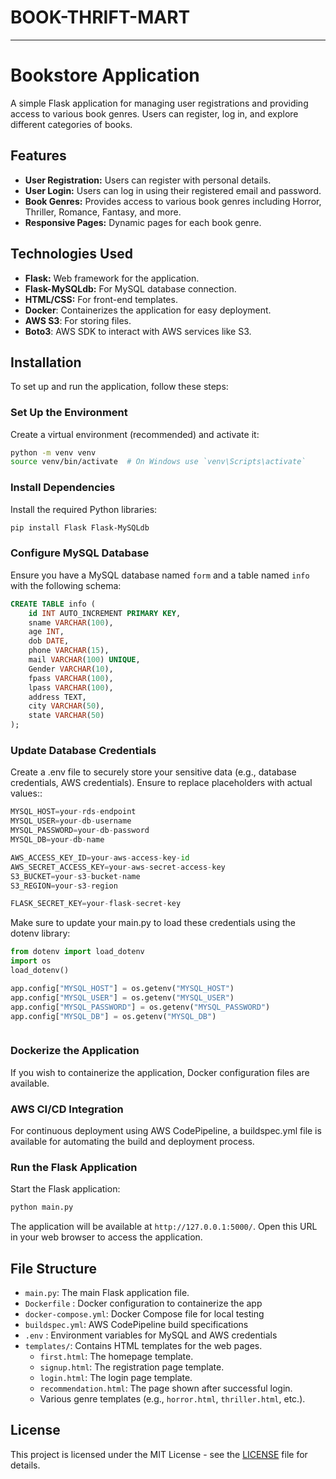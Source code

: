 # BOOK-THRIFT-MART
---
# Bookstore Application

A simple Flask application for managing user registrations and providing access to various book genres. Users can register, log in, and explore different categories of books.

## Features

- **User Registration:** Users can register with personal details.
- **User Login:** Users can log in using their registered email and password.
- **Book Genres:** Provides access to various book genres including Horror, Thriller, Romance, Fantasy, and more.
- **Responsive Pages:** Dynamic pages for each book genre.

## Technologies Used

- **Flask:** Web framework for the application.
- **Flask-MySQLdb:** For MySQL database connection.
- **HTML/CSS:** For front-end templates.
- **Docker**: Containerizes the application for easy deployment.
- **AWS S3**: For storing files.
- **Boto3**: AWS SDK to interact with AWS services like S3.

## Installation

To set up and run the application, follow these steps:

### Set Up the Environment

Create a virtual environment (recommended) and activate it:

```bash
python -m venv venv
source venv/bin/activate  # On Windows use `venv\Scripts\activate`
```

### Install Dependencies

Install the required Python libraries:

```bash
pip install Flask Flask-MySQLdb
```

### Configure MySQL Database

Ensure you have a MySQL database named `form` and a table named `info` with the following schema:

```sql
CREATE TABLE info (
    id INT AUTO_INCREMENT PRIMARY KEY,
    sname VARCHAR(100),
    age INT,
    dob DATE,
    phone VARCHAR(15),
    mail VARCHAR(100) UNIQUE,
    Gender VARCHAR(10),
    fpass VARCHAR(100),
    lpass VARCHAR(100),
    address TEXT,
    city VARCHAR(50),
    state VARCHAR(50)
);
```

### Update Database Credentials
Create a .env file to securely store your sensitive data (e.g., database credentials, AWS credentials). 
Ensure to replace placeholders with actual values::

```python
MYSQL_HOST=your-rds-endpoint
MYSQL_USER=your-db-username
MYSQL_PASSWORD=your-db-password
MYSQL_DB=your-db-name

AWS_ACCESS_KEY_ID=your-aws-access-key-id
AWS_SECRET_ACCESS_KEY=your-aws-secret-access-key
S3_BUCKET=your-s3-bucket-name
S3_REGION=your-s3-region

FLASK_SECRET_KEY=your-flask-secret-key

```
Make sure to update your main.py to load these credentials using the dotenv library:
```python
from dotenv import load_dotenv
import os
load_dotenv()

app.config["MYSQL_HOST"] = os.getenv("MYSQL_HOST")
app.config["MYSQL_USER"] = os.getenv("MYSQL_USER")
app.config["MYSQL_PASSWORD"] = os.getenv("MYSQL_PASSWORD")
app.config["MYSQL_DB"] = os.getenv("MYSQL_DB")



```
### Dockerize the Application
If you wish to containerize the application, Docker configuration files are available.

### AWS CI/CD Integration
For continuous deployment using AWS CodePipeline, a buildspec.yml file is available for automating the build and deployment process.

### Run the Flask Application

Start the Flask application:

```bash
python main.py
```

The application will be available at `http://127.0.0.1:5000/`. Open this URL in your web browser to access the application.

## File Structure

- `main.py`: The main Flask application file.
- `Dockerfile` : Docker configuration to containerize the app 
- `docker-compose.yml`: Docker Compose file for local testing 
- `buildspec.yml`: AWS CodePipeline build specifications 
- `.env` : Environment variables for MySQL and AWS credentials
- `templates/`: Contains HTML templates for the web pages.
  - `first.html`: The homepage template.
  - `signup.html`: The registration page template.
  - `login.html`: The login page template.
  - `recommendation.html`: The page shown after successful login.
  - Various genre templates (e.g., `horror.html`, `thriller.html`, etc.).

## License

This project is licensed under the MIT License - see the [LICENSE](LICENSE) file for details.
